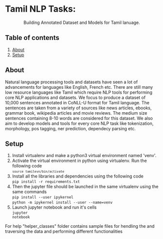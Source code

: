 # Tamil NLP Tasks:

<p align="center">
Building Annotated Dataset and Models for Tamil lanuage.</p>

## Table of contents
1. [About](#About)
2. [Setup](#Setup)

## About
Natural language processing tools and datasets have seen a lot of advancements for languages like English, French etc. There are still many low resource languages like Tamil which require NLP tools for performing core NLP applications and datasets. 
We focus to produce a dataset of 10,000 sentences annotated in CoNLL-U format for Tamil language. The sentences are taken from a variety of sources like news articles, ebooks, grammar book, wikipedia articles and movie reviews. The medium size sentences containing 8-10 words are considered for this dataset.
We also aim to develop models and tools for every core NLP task like tokenization, morphology, pos tagging, ner prediction, dependecy parsing etc.

## Setup

1. Install virtualenv and make a python3 virtual environment named 'venv'. 
2. Activate the virtual environment in python using virtualenv. Run the following code
<br><code>`source tamilevn/bin/activate`</code>
3. Install all the libraries and dependencies using the following code
<br>`pip install -r requirements.txt`
4. Then the jupyter file should be launched in the same virtualenv using the same commands
<br><code>pip install --user ipykernel</code>
<br><code>python -m ipykernel install --user --name=venv</code>
5. Launch jupyter notebook and run it's cells
<br><code>jupyter notebook</code>

For help
"helper_classes" folder contains sample files for hendling the and traversing the data and performing different functionalities
